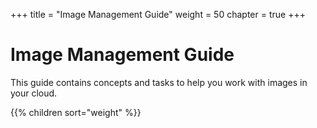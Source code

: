 +++
title = "Image Management Guide"
weight = 50
chapter = true
+++


# Image Management Guide
This guide contains concepts and tasks to help you work with images in your cloud.

{{% children sort="weight" %}}
